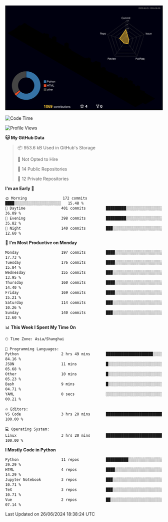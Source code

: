 <!--![](https://raw.githubusercontent.com/BorisYang326/BorisYang326/output/github-contribution-grid-snake-dark.svg) -->
![](./profile-3d-contrib/profile-night-rainbow.svg)
<!--START_SECTION:waka-->
![Code Time](http://img.shields.io/badge/Code%20Time-259%20hrs%2033%20mins-blue)

![Profile Views](http://img.shields.io/badge/Profile%20Views-18-blue)

**🐱 My GitHub Data** 

> 📦 953.6 kB Used in GitHub's Storage 
 > 
> 🚫 Not Opted to Hire
 > 
> 📜 14 Public Repositories 
 > 
> 🔑 12 Private Repositories 
 > 
**I'm an Early 🐤** 

```text
🌞 Morning                172 commits         ████░░░░░░░░░░░░░░░░░░░░░   15.48 % 
🌆 Daytime                401 commits         █████████░░░░░░░░░░░░░░░░   36.09 % 
🌃 Evening                398 commits         █████████░░░░░░░░░░░░░░░░   35.82 % 
🌙 Night                  140 commits         ███░░░░░░░░░░░░░░░░░░░░░░   12.60 % 
```
📅 **I'm Most Productive on Monday** 

```text
Monday                   197 commits         ████░░░░░░░░░░░░░░░░░░░░░   17.73 % 
Tuesday                  176 commits         ████░░░░░░░░░░░░░░░░░░░░░   15.84 % 
Wednesday                155 commits         ███░░░░░░░░░░░░░░░░░░░░░░   13.95 % 
Thursday                 160 commits         ████░░░░░░░░░░░░░░░░░░░░░   14.40 % 
Friday                   169 commits         ████░░░░░░░░░░░░░░░░░░░░░   15.21 % 
Saturday                 114 commits         ███░░░░░░░░░░░░░░░░░░░░░░   10.26 % 
Sunday                   140 commits         ███░░░░░░░░░░░░░░░░░░░░░░   12.60 % 
```


📊 **This Week I Spent My Time On** 

```text
🕑︎ Time Zone: Asia/Shanghai

💬 Programming Languages: 
Python                   2 hrs 49 mins       █████████████████████░░░░   84.16 % 
JSON                     11 mins             █░░░░░░░░░░░░░░░░░░░░░░░░   05.68 % 
Other                    10 mins             █░░░░░░░░░░░░░░░░░░░░░░░░   05.23 % 
Bash                     9 mins              █░░░░░░░░░░░░░░░░░░░░░░░░   04.71 % 
YAML                     0 secs              ░░░░░░░░░░░░░░░░░░░░░░░░░   00.21 % 

🔥 Editors: 
VS Code                  3 hrs 20 mins       █████████████████████████   100.00 % 

💻 Operating System: 
Linux                    3 hrs 20 mins       █████████████████████████   100.00 % 
```

**I Mostly Code in Python** 

```text
Python                   11 repos            ██████████░░░░░░░░░░░░░░░   39.29 % 
HTML                     4 repos             ████░░░░░░░░░░░░░░░░░░░░░   14.29 % 
Jupyter Notebook         3 repos             ███░░░░░░░░░░░░░░░░░░░░░░   10.71 % 
TeX                      3 repos             ███░░░░░░░░░░░░░░░░░░░░░░   10.71 % 
Vue                      2 repos             ██░░░░░░░░░░░░░░░░░░░░░░░   07.14 % 
```




 Last Updated on 26/06/2024 18:38:24 UTC
<!--END_SECTION:waka-->

